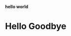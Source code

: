 <!DOCTYPE html>
<html>
<body>
<b>hello world</b>

<h1 class="ml11">
  <span class="text-wrapper">
    <span class="line line1"></span>
    <span class="letters">Hello Goodbye</span>
  </span>
</h1>

<script src="https://cdnjs.cloudflare.com/ajax/libs/animejs/2.0.2/anime.min.js"></script>

</body>
</html>
